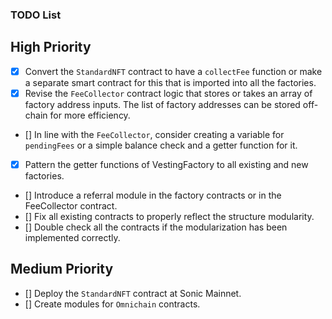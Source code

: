 ### TODO List

## High Priority
- [x] Convert the `StandardNFT` contract to have a `collectFee` function or make a separate smart contract for this that is imported into all the factories.
- [x] Revise the `FeeCollector` contract logic that stores or takes an array of factory address inputs. The list of factory addresses can be stored off-chain for more efficiency.
- [] In line with the `FeeCollector`, consider creating a variable for `pendingFees` or a simple balance check and a getter function for it.
- [x] Pattern the getter functions of VestingFactory to all existing and new factories.
- [] Introduce a referral module in the factory contracts or in the FeeCollector contract.
- [] Fix all existing contracts to properly reflect the structure modularity.
- [] Double check all the contracts if the modularization has been implemented correctly.

## Medium Priority
- [] Deploy the `StandardNFT` contract at Sonic Mainnet.
- [] Create modules for `Omnichain` contracts.
